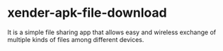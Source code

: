 # xender-apk-file-download
It is a simple file sharing app that allows easy and wireless exchange of multiple kinds of files among different devices. 
